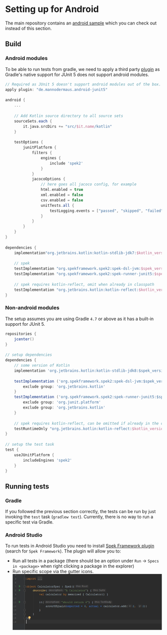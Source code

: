 # Setting up for Android
The main repository contains an [android sample](https://github.com/spekframework/spek/tree/2.x/samples/android) which
you can check out instead of this section.

## Build
### Android modules
To be able to run tests from gradle, we need to apply a third party [plugin](https://github.com/mannodermaus/android-junit5) as Gradle's
native support for JUnit 5 does not support android modules.

```groovy
// Required as JUnit 5 doesn't support android modules out of the box.
apply plugin: "de.mannodermaus.android-junit5"

android {
    ...

    // Add Kotlin source directory to all source sets
    sourceSets.each {
        it.java.srcDirs += "src/$it.name/kotlin"
    }

    testOptions {
        junitPlatform {
            filters {
                engines {
                    include 'spek2'
                }
            }
            jacocoOptions {
                // here goes all jacoco config, for example
                html.enabled = true
                xml.enabled = false
                csv.enabled = false
                unitTests.all {
                    testLogging.events = ["passed", "skipped", "failed"]
                }
            }
        }
    }
}

dependencies {
    implementation"org.jetbrains.kotlin:kotlin-stdlib-jdk7:$kotlin_version"

    // spek
    testImplementation "org.spekframework.spek2:spek-dsl-jvm:$spek_version"
    testImplementation "org.spekframework.spek2:spek-runner-junit5:$spek_version"

    // spek requires kotlin-reflect, omit when already in classpath
    testImplementation "org.jetbrains.kotlin:kotlin-reflect:$kotlin_version"
}
```

### Non-android modules
The setup assumes you are using Gradle `4.7` or above as it has a built-in support for JUnit 5.

```groovy
repositories {
    jcenter()
}

// setup dependencies
dependencies {
    // some version of Kotlin
    implementation 'org.jetbrains.kotlin:kotlin-stdlib-jdk8:$spek_version'

    testImplementation ('org.spekframework.spek2:spek-dsl-jvm:$spek_version')  {
        exclude group: 'org.jetbrains.kotlin'
    }
    testImplementation ('org.spekframework.spek2:spek-runner-junit5:$spek_version') {
        exclude group: 'org.junit.platform'
        exclude group: 'org.jetbrains.kotlin'
    }

    // spek requires kotlin-reflect, can be omitted if already in the classpath
    testRuntimeOnly "org.jetbrains.kotlin:kotlin-reflect:$kotlin_version"
}

// setup the test task
test {
    useJUnitPlatform {
        includeEngines 'spek2'
    }
}
```

## Running tests
### Gradle
If you followed the previous section correctly, the tests can be run by just invoking the `test` task (`gradlew test`). Currently, there
is no way to run a specific test via Gradle.

### Android Studio
To run tests in Android Studio you need to install [Spek Framework plugin](https://plugins.jetbrains.com/plugin/10915-spek-framework) (search for `Spek Framework`).
The plugin will allow you to:

- Run all tests in a package (there should be an option under `Run` -> `Specs in <package>` when right clicking a package in the explorer)
- Run specific scope via the gutter icons.
  ![gutter_icons](./images/gutter_icons.png)